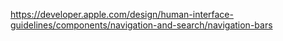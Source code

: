 https://developer.apple.com/design/human-interface-guidelines/components/navigation-and-search/navigation-bars